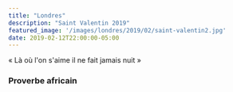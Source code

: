 ```yaml
---
title: "Londres"
description: "Saint Valentin 2019"
featured_image: '/images/londres/2019/02/saint-valentin2.jpg'
date: 2019-02-12T22:00:00-05:00
---
```



« Là où l'on s'aime il ne fait jamais nuit »

### Proverbe africain

